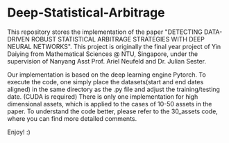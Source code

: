 # Deep-Statistical-Arbitrage
This repository stores the implementation of the paper "DETECTING DATA-DRIVEN ROBUST STATISTICAL ARBITRAGE STRATEGIES WITH DEEP NEURAL NETWORKS". 
This project is originally the final year project of Yin Daiying from Mathematical Sciences @ NTU, Singapore, under the supervision of Nanyang Asst Prof. Ariel Neufeld and Dr. Julian Sester. 

Our implementation is based on the deep learning engine Pytorch.
To execute the code, one simply place the datasets(start and end dates aligned) in the same directory as the .py file and adjust the training/testing date. (CUDA is required)
There is only one implementation for high dimensional assets, which is applied to the cases of 10-50 assets in the paper. To understand the code better, please refer to the 30_assets code, where you can find more detailed comments.

 Enjoy! :)
